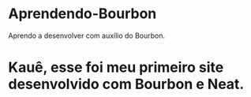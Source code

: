 # Aprendendo-Bourbon

Aprendo a desenvolver com auxílio do Bourbon.

<h1> Kauê, esse foi meu primeiro site desenvolvido com Bourbon e Neat.</h1>
